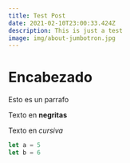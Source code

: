 ```yaml
---
title: Test Post
date: 2021-02-10T23:00:33.424Z
description: This is just a test
image: img/about-jumbotron.jpg
---
```

# Encabezado

Esto es un parrafo

Texto en **negritas**

Texto en *cursiva*

```javascript
let a = 5
let b = 6
```